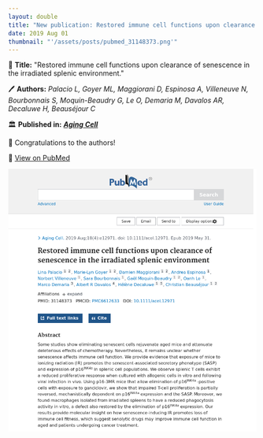 ```yaml
---
layout: double
title: "New publication: Restored immune cell functions upon clearance of senescence in the irradiated splenic environment"
date: 2019 Aug 01
thumbnail: "'/assets/posts/pubmed_31148373.png'"
---
```

📖 <strong>Title:</strong> "Restored immune cell functions upon clearance of senescence in the irradiated splenic environment."  

🖊️ <strong>Authors:</strong> <em>Palacio L, Goyer ML, Maggiorani D, Espinosa A, Villeneuve N, Bourbonnais S, Moquin-Beaudry G, Le O, Demaria M, Davalos AR, Decaluwe H, Beauséjour C</em>  

🏛️ <strong>Published in:</strong> <em><strong><ins>Aging Cell</ins></strong></em>  

🎉 Congratulations to the authors!  

🔗 <a href="https://pubmed.ncbi.nlm.nih.gov/31148373/">View on PubMed</a>  

![Publication Image](/assets/posts/pubmed_31148373.png)
